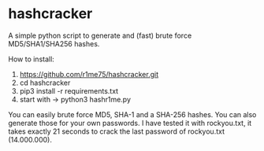 # hashcracker
A simple python script to generate and (fast) brute force MD5/SHA1/SHA256 hashes.

How to install:

1) https://github.com/r1me75/hashcracker.git
2) cd hashcracker
3) pip3 install -r requirements.txt
4) start with -> python3 hashr1me.py

You can easily brute force MD5, SHA-1 and a SHA-256 hashes.
You can also generate those for your own passwords.
I have tested it with rockyou.txt, it takes exactly 21 seconds to crack the last password of rockyou.txt (14.000.000).
